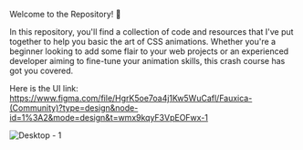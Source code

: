 Welcome to the Repository! 🚀

In this repository, you'll find a collection of code and resources that I've put together to help you basic the art of CSS animations. Whether you're a beginner looking to add some flair to your web projects or an experienced developer aiming to fine-tune your animation skills, this crash course has got you covered.

Here is the UI link: https://www.figma.com/file/HgrK5oe7oa4j1Kw5WuCafl/Fauxica-(Community)?type=design&node-id=1%3A2&mode=design&t=wmx9kqyF3VpEOFwx-1


![Desktop - 1](https://github.com/NipunCdev/Artisco-brand-landing-page/assets/81277712/05b00dde-51d8-4aca-b978-56e23ee1b6db)


